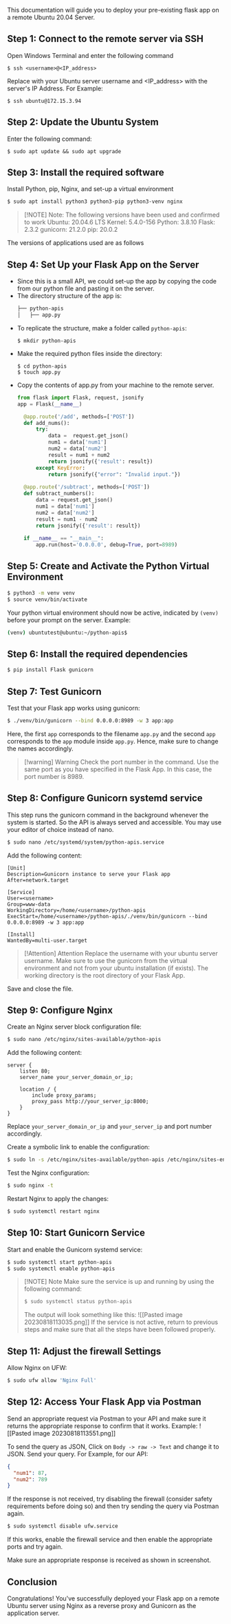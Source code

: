 This documentation will guide you to deploy your pre-existing flask app on a remote Ubuntu 20.04 Server.

## Step 1: Connect to the remote server via SSH

Open Windows Terminal and enter the following command
  ``` shell
  $ ssh <username>@<IP_address>
  ```

Replace <username> with your Ubuntu server username and <IP_address> with the server's IP Address.
For Example:
``` shell
$ ssh ubuntu@172.15.3.94
```

## Step 2: Update the Ubuntu System
Enter the following command:
``` shell
$ sudo apt update && sudo apt upgrade
```

## Step 3: Install the required software
Install Python, pip, Nginx, and set-up a virtual environment

``` bash
$ sudo apt install python3 python3-pip python3-venv nginx
```

> [!NOTE] Note: The following versions have been used and confirmed to work
> Ubuntu: 20.04.6 LTS
> Kernel: 5.4.0-156
> Python: 3.8.10
> Flask: 2.3.2
> gunicorn: 21.2.0
> pip: 20.0.2

The versions of applications used are as follows

## Step 4: Set Up your Flask App on the Server
- Since this is a small API, we could set-up the app by copying the code from our python file and pasting it on the server.
- The directory structure of the app is:
  ``` markdown
  ├── python-apis
  │   ├── app.py
  ```
- To replicate the structure, make a folder called `python-apis`:
  ``` shell
  $ mkdir python-apis
  ```
- Make the required python files inside the directory:
  ``` shell
  $ cd python-apis
  $ touch app.py
  ```
- Copy the contents of app.py from your machine to the remote server.
  ``` python
  from flask import Flask, request, jsonify
  app = Flask(__name__)

	@app.route('/add', methods=['POST'])
	def add_nums():
	    try:
	        data =  request.get_json()
	        num1 = data['num1']
	        num2 = data['num2']
	        result = num1 + num2
	        return jsonify({'result': result})
	    except KeyError:
	        return jsonify({"error": "Invalid input."})
	
	@app.route('/subtract', methods=['POST'])
	def subtract_numbers():
	    data = request.get_json()
	    num1 = data['num1']
	    num2 = data['num2']
	    result = num1 - num2
	    return jsonify({'result': result})
	
	if __name__ == "__main__":
	    app.run(host='0.0.0.0', debug=True, port=8989)
  ```

## Step 5: Create and Activate the Python Virtual Environment
``` bash
$ python3 -m venv venv
$ source venv/bin/activate
```
Your python virtual environment should now be active, indicated by `(venv)` before your prompt on the server.
Example:
``` bash
(venv) ubuntutest@ubuntu:~/python-apis$
```

## Step 6: Install the required dependencies
``` bash
$ pip install Flask gunicorn
```

## Step 7: Test Gunicorn
Test that your Flask app works using gunicorn:
``` bash
$ ./venv/bin/gunicorn --bind 0.0.0.0:8989 -w 3 app:app
```
Here, the first `app` corresponds to the filename `app.py` and the second `app` corresponds to the `app` module inside `app.py`. Hence, make sure to change the names accordingly.

<div style="page-break-after: always;"></div>

> [!warning] Warning
> Check the port number in the command. Use the same port as you have specified in the Flask App. In this case, the port number is 8989.

## Step 8: Configure Gunicorn systemd service
This step runs the gunicorn command in the background whenever the system is started. So the API is always served and accessible.
You may use your editor of choice instead of nano.

``` bash
$ sudo nano /etc/systemd/system/python-apis.service
```
Add the following content:
``` 
[Unit]
Description=Gunicorn instance to serve your Flask app
After=network.target

[Service]
User=<username>
Group=www-data
WorkingDirectory=/home/<username>/python-apis
ExecStart=/home/<username>/python-apis/./venv/bin/gunicorn --bind 0.0.0.0:8989 -w 3 app:app

[Install]
WantedBy=multi-user.target
```

> [!Attention] Attention
> Replace the username with your ubuntu server username. Make sure to use the gunicorn from the virtual environment and not from your ubuntu installation (if exists). 
> The working directory is the root directory of your Flask App.

Save and close the file.

## Step 9: Configure Nginx
Create an Nginx server block configuration file:
``` bash
$ sudo nano /etc/nginx/sites-available/python-apis
```
Add the following content:
``` nginx
server {
    listen 80;
    server_name your_server_domain_or_ip;

    location / {
        include proxy_params;
        proxy_pass http://your_server_ip:8000;
    }
}
```
Replace `your_server_domain_or_ip` and `your_server_ip` and port number accordingly.

Create a symbolic link to enable the configuration:
``` bash
$ sudo ln -s /etc/nginx/sites-available/python-apis /etc/nginx/sites-enabled
```

Test the Nginx configuration:

``` bash
$ sudo nginx -t
```

Restart Nginx to apply the changes:
``` bash
$ sudo systemctl restart nginx
```

## Step 10: Start Gunicorn Service
Start and enable the Gunicorn systemd service:
``` bash
$ sudo systemctl start python-apis
$ sudo systemctl enable python-apis
```

> [!NOTE] Note
> Make sure the service is up and running by using the following command:
> ``` bash
> $ sudo systemctl status python-apis
> ```
> The output will look something like this:
> ![[Pasted image 20230818113035.png]]
> If the service is not active, return to previous steps and make sure that all the steps have been followed properly.

## Step 11: Adjust the firewall Settings
Allow Nginx on UFW:
``` bash
$ sudo ufw allow 'Nginx Full'
```

## Step 12: Access Your Flask App via Postman
Send an appropriate request via Postman to your API and make sure it returns the appropriate response to confirm that it works.
Example:
![[Pasted image 20230818113551.png]]

To send the query as JSON, Click on `Body -> raw -> Text` and change it to JSON. Send your query.
For Example, for our API:
``` JSON
{
  "num1": 87,
  "num2": 789
}
```
If the response is not received, try disabling the firewall (consider safety requirements before doing so) and then try sending the query via Postman again.
``` bash
$ sudo systemctl disable ufw.service
```
If this works, enable the firewall service and then enable the appropriate ports and try again.

Make sure an appropriate response is received as shown in screenshot.

## Conclusion

Congratulations! You've successfully deployed your Flask app on a remote Ubuntu server using Nginx as a reverse proxy and Gunicorn as the application server.
